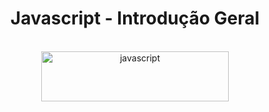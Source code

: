 <h1 align="center">Javascript - Introdução Geral</h1>

</br>

<div align="center">
  <img width='300px' height='80px' src='https://img.shields.io/badge/JavaScript-F7DF1E?style=for-the-badge&logo=javascript&logoColor=black' alt='javascript'/> </br>
</div>

